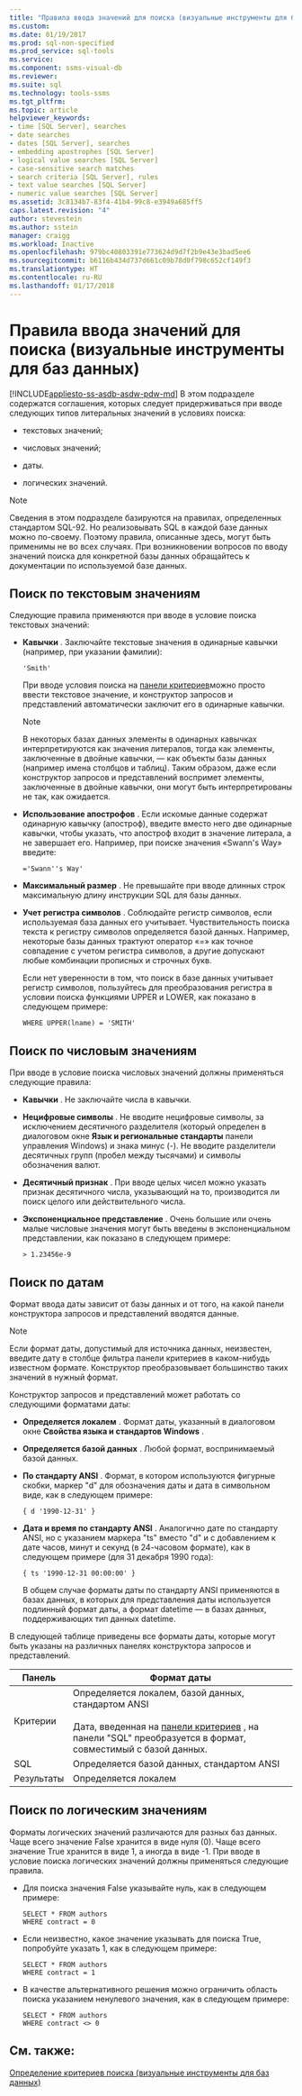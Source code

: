 ```yaml
---
title: "Правила ввода значений для поиска (визуальные инструменты для баз данных) | Документация Майкрософт"
ms.custom: 
ms.date: 01/19/2017
ms.prod: sql-non-specified
ms.prod_service: sql-tools
ms.service: 
ms.component: ssms-visual-db
ms.reviewer: 
ms.suite: sql
ms.technology: tools-ssms
ms.tgt_pltfrm: 
ms.topic: article
helpviewer_keywords:
- time [SQL Server], searches
- date searches
- dates [SQL Server], searches
- embedding apostrophes [SQL Server]
- logical value searches [SQL Server]
- case-sensitive search matches
- search criteria [SQL Server], rules
- text value searches [SQL Server]
- numeric value searches [SQL Server]
ms.assetid: 3c8134b7-83f4-41b4-99c8-e3949a685ff5
caps.latest.revision: "4"
author: stevestein
ms.author: sstein
manager: craigg
ms.workload: Inactive
ms.openlocfilehash: 979bc40803391e773624d9d7f2b9e43e3bad5ee6
ms.sourcegitcommit: b6116b434d737d661c09b78d0f798c652cf149f3
ms.translationtype: HT
ms.contentlocale: ru-RU
ms.lasthandoff: 01/17/2018
---
```

# <a name="rules-for-entering-search-values-visual-database-tools"></a>Правила ввода значений для поиска (визуальные инструменты для баз данных)
[!INCLUDE[appliesto-ss-asdb-asdw-pdw-md](../../includes/appliesto-ss-asdb-asdw-pdw-md.md)] В этом подразделе содержатся соглашения, которых следует придерживаться при вводе следующих типов литеральных значений в условиях поиска:  
  
-   текстовых значений;  
  
-   числовых значений;  
  
-   даты.  
  
-   логических значений.  
  
> [!NOTE]  
> Сведения в этом подразделе базируются на правилах, определенных стандартом SQL-92. Но реализовывать SQL в каждой базе данных можно по-своему. Поэтому правила, описанные здесь, могут быть применимы не во всех случаях. При возникновении вопросов по вводу значений поиска для конкретной базы данных обращайтесь к документации по используемой базе данных.  
  
## <a name="searching-on-text-values"></a>Поиск по текстовым значениям  
Следующие правила применяются при вводе в условие поиска текстовых значений:  
  
-   **Кавычки** . Заключайте текстовые значения в одинарные кавычки (например, при указании фамилии):  
  
    ```  
    'Smith'  
    ```  
  
    При вводе условия поиска на [панели критериев](../../ssms/visual-db-tools/criteria-pane-visual-database-tools.md)можно просто ввести текстовое значение, и конструктор запросов и представлений автоматически заключит его в одинарные кавычки.  
  
    > [!NOTE]  
    > В некоторых базах данных элементы в одинарных кавычках интерпретируются как значения литералов, тогда как элементы, заключенные в двойные кавычки, — как объекты базы данных (например имена столбцов и таблиц). Таким образом, даже если конструктор запросов и представлений воспримет элементы, заключенные в двойные кавычки, они могут быть интерпретированы не так, как ожидается.  
  
-   **Использование апострофов** . Если искомые данные содержат одинарную кавычку (апостроф), введите вместо него две одинарные кавычки, чтобы указать, что апостроф входит в значение литерала, а не завершает его. Например, при поиске значения «Swann's Way» введите:  
  
    ```  
    ='Swann''s Way'  
    ```  
  
-   **Максимальный размер** . Не превышайте при вводе длинных строк максимальную длину инструкции SQL для базы данных.  
  
-   **Учет регистра символов** . Соблюдайте регистр символов, если используемая база данных его учитывает. Чувствительность поиска текста к регистру символов определяется базой данных. Например, некоторые базы данных трактуют оператор «=» как точное совпадение с учетом регистра символов, а другие допускают любые комбинации прописных и строчных букв.  
  
    Если нет уверенности в том, что поиск в базе данных учитывает регистр символов, пользуйтесь для преобразования регистра в условии поиска функциями UPPER и LOWER, как показано в следующем примере:  
  
    ```  
    WHERE UPPER(lname) = 'SMITH'  
    ```  
  
## <a name="searching-on-numeric-values"></a>Поиск по числовым значениям  
При вводе в условие поиска числовых значений должны применяться следующие правила:  
  
-   **Кавычки** . Не заключайте числа в кавычки.  
  
-   **Нецифровые символы** . Не вводите нецифровые символы, за исключением десятичного разделителя (который определен в диалоговом окне **Язык и региональные стандарты** панели управления Windows) и знака минус (-). Не вводите разделители десятичных групп (пробел между тысячами) и символы обозначения валют.  
  
-   **Десятичный признак** . При вводе целых чисел можно указать признак десятичного числа, указывающий на то, производится ли поиск целого или действительного числа.  
  
-   **Экспоненциальное представление** . Очень большие или очень малые числовые значения могут быть введены в экспоненциальном представлении, как показано в следующем примере:  
  
    ```  
    > 1.23456e-9  
    ```  
  
## <a name="searching-on-dates"></a>Поиск по датам  
Формат ввода даты зависит от базы данных и от того, на какой панели конструктора запросов и представлений вводятся данные.  
  
> [!NOTE]  
> Если формат даты, допустимый для источника данных, неизвестен, введите дату в столбце фильтра панели критериев в каком-нибудь известном формате. Конструктор преобразовывает большинство таких значений в нужный формат.  
  
Конструктор запросов и представлений может работать со следующими форматами даты:  
  
-   **Определяется локалем** . Формат даты, указанный в диалоговом окне **Свойства языка и стандартов Windows** .  
  
-   **Определяется базой данных** . Любой формат, воспринимаемый базой данных.  
  
-   **По стандарту ANSI** . Формат, в котором используются фигурные скобки, маркер "d" для обозначения даты и дата в символьном виде, как в следующем примере:  
  
    ```  
    { d '1990-12-31' }  
    ```  
  
-   **Дата и время по стандарту ANSI** . Аналогично дате по стандарту ANSI, но с указанием маркера "ts" вместо "d" и с добавлением к дате часов, минут и секунд (в 24-часовом формате), как в следующем примере (для 31 декабря 1990 года):  
  
    ```  
    { ts '1990-12-31 00:00:00' }  
    ```  
  
    В общем случае форматы даты по стандарту ANSI применяются в базах данных, в которых для представления даты используется подлинный формат даты, а формат datetime — в базах данных, поддерживающих тип данных datetime.  
  
В следующей таблице приведены все форматы даты, которые могут быть указаны на различных панелях конструктора запросов и представлений.  
  
|**Панель**|**Формат даты**|  
|------------|-------------------|  
|Критерии|Определяется локалем, базой данных, стандартом ANSI<br /><br />Дата, введенная на [панели критериев](../../ssms/visual-db-tools/criteria-pane-visual-database-tools.md) , на панели "SQL" преобразуется в формат, совместимый с базой данных.|  
|SQL|Определяется базой данных, стандартом ANSI|  
|Результаты|Определяется локалем|  
  
## <a name="searching-on-logical-values"></a>Поиск по логическим значениям  
Форматы логических значений различаются для разных баз данных. Чаще всего значение False хранится в виде нуля (0). Чаще всего значение True хранится в виде 1, а иногда в виде -1. При вводе в условие поиска логических значений должны применяться следующие правила.  
  
-   Для поиска значения False указывайте нуль, как в следующем примере:  
  
    ```  
    SELECT * FROM authors  
    WHERE contract = 0  
    ```  
  
-   Если неизвестно, какое значение указывать для поиска True, попробуйте указать 1, как в следующем примере:  
  
    ```  
    SELECT * FROM authors  
    WHERE contract = 1  
    ```  
  
-   В качестве альтернативного решения можно ограничить область поиска указанием ненулевого значения, как в следующем примере:  
  
    ```  
    SELECT * FROM authors  
    WHERE contract <> 0  
    ```  
  
## <a name="see-also"></a>См. также:  
[Определение критериев поиска (визуальные инструменты для баз данных)](../../ssms/visual-db-tools/specify-search-criteria-visual-database-tools.md)  
  
